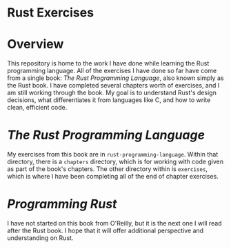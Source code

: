 

<a id="org2c94d0e"></a>

# Rust Exercises


<a id="org5aef505"></a>

# Overview

This repository is home to the work I have done while learning the
Rust programming language. All of the exercises I have done so far
have come from a single book: *The Rust Programming Language*, also
known simply as the Rust book. I have completed several chapters worth
of exercises, and I am still working through the book. My goal is to
understand Rust's design decisions, what differentiates it from
languages like C, and how to write clean, efficient code.


<a id="org14a9d37"></a>

# *The Rust Programming Language*

My exercises from this book are in `rust-programming-language`. Within
that directory, there is a `chapters` directory, which is for working
with code given as part of the book's chapters. The other directory
within is `exercises`, which is where I have been completing all of
the end of chapter exercises.


<a id="org1a14742"></a>

# *Programming Rust*

I have not started on this book from O'Reilly, but it is the next one
I will read after the Rust book. I hope that it will offer additional
perspective and understanding on Rust.

